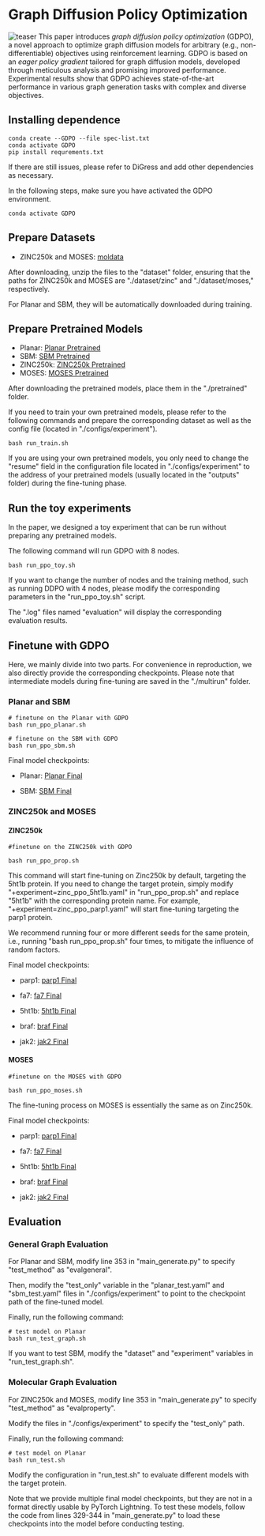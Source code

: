 # Graph Diffusion Policy Optimization
![teaser](https://i0.imgs.ovh/2024/02/07/bEiou.png)
This paper introduces $\textit{graph diffusion policy optimization}$ (GDPO), a novel approach to optimize graph diffusion models for arbitrary (e.g., non-differentiable) objectives using reinforcement learning. GDPO is based on an $\textit{eager policy gradient}$ tailored for graph diffusion models, developed through meticulous analysis and promising improved performance. Experimental results show that GDPO achieves state-of-the-art performance in various graph generation tasks with complex and diverse objectives.
## Installing dependence
```
conda create --GDPO --file spec-list.txt
conda activate GDPO
pip install requrements.txt
```
If there are still issues, please refer to DiGress and add other dependencies as necessary.

In the following steps, make sure you have activated the GDPO environment.
```
conda activate GDPO
```
## Prepare Datasets
* ZINC250k and MOSES: [moldata](https://drive.google.com/file/d/1OlNGQCb-CrvUCF9jDVGyTNd78HuEG88q/view?usp=drive_link)

After downloading, unzip the files to the "dataset" folder, ensuring that the paths for ZINC250k and MOSES are "./dataset/zinc" and "./dataset/moses," respectively.

For Planar and SBM, they will be automatically downloaded during training.
## Prepare Pretrained Models
* Planar: [Planar Pretrained](https://drive.google.com/file/d/1jktMazwxjSb6jMEUSSYQmZ5V0JFNQdaS/view?usp=drive_link)
* SBM: [SBM Pretrained](https://drive.google.com/file/d/1KlJQ4H43q_IEMhvJO22vE1g22X2MjHjk/view?usp=drive_link)
* ZINC250k: [ZINC250k Pretrained](https://drive.google.com/file/d/1jktMazwxjSb6jMEUSSYQmZ5V0JFNQdaS/view?usp=drive_link)
* MOSES: [MOSES Pretrained](https://drive.google.com/file/d/1eQJPPp_6QirfDisUIU1t4aBoepOWbl2l/view?usp=drive_link)

After downloading the pretrained models, place them in the "./pretrained" folder.

If you need to train your own pretrained models, please refer to the following commands and prepare the corresponding dataset as well as the config file (located in "./configs/experiment").
```
bash run_train.sh
```

If you are using your own pretrained models, you only need to change the "resume" field in the configuration file located in "./configs/experiment" to the address of your pretrained models (usually located in the "outputs" folder) during the fine-tuning phase.

## Run the toy experiments
In the paper, we designed a toy experiment that can be run without preparing any pretrained models.

The following command will run GDPO with 8 nodes.

```
bash run_ppo_toy.sh
```

If you want to change the number of nodes and the training method, such as running DDPO with 4 nodes, please modify the corresponding parameters in the "run_ppo_toy.sh" script.

The ".log" files named "evaluation" will display the corresponding evaluation results.

## Finetune with GDPO
Here, we mainly divide into two parts. For convenience in reproduction, we also directly provide the corresponding checkpoints. Please note that intermediate models during fine-tuning are saved in the "./multirun" folder.

### Planar and SBM

```
# finetune on the Planar with GDPO
bash run_ppo_planar.sh

# finetune on the SBM with GDPO
bash run_ppo_sbm.sh
```

Final model checkpoints:
* Planar: [Planar Final](https://drive.google.com/file/d/1u3mMInbnMKW7jRLn91MR8ceKyVziccLR/view?usp=drive_link)

* SBM: [SBM Final](https://drive.google.com/file/d/1uXh3NhYiJgokraYhEoxf3r0L-Nb5Qkvb/view?usp=drive_link)
### ZINC250k and MOSES
#### ZINC250k

```
#finetune on the ZINC250k with GDPO

bash run_ppo_prop.sh
```
This command will start fine-tuning on Zinc250k by default, targeting the 5ht1b protein. If you need to change the target protein, simply modify "+experiment=zinc_ppo_5ht1b.yaml" in "run_ppo_prop.sh" and replace "5ht1b" with the corresponding protein name. For example, "+experiment=zinc_ppo_parp1.yaml" will start fine-tuning targeting the parp1 protein.

We recommend running four or more different seeds for the same protein, i.e., running "bash run_ppo_prop.sh" four times, to mitigate the influence of random factors.

Final model checkpoints:
* parp1: [parp1 Final](https://drive.google.com/file/d/1oFCM16Gu_f2H0v8SvOqPsRTEm4sc-RLD/view?usp=drive_link)

* fa7: [fa7 Final](https://drive.google.com/file/d/1fitQT223-k9V3Fspxg4spD-1ncfbNE1G/view?usp=drive_link)

* 5ht1b: [5ht1b Final](https://drive.google.com/file/d/1vyirPjNg-XwRlmjHlojeKzLmZFxfkHN5/view?usp=drive_link)

* braf: [braf Final](https://drive.google.com/file/d/1fcz8LBqzUE_p1x_vE9dJgPZ5GU_bYaEB/view?usp=drive_link)

* jak2: [jak2 Final](https://drive.google.com/file/d/1-Elg_Uai0h4P77XkorIj8K2ch_zaLISy/view?usp=drive_link)

#### MOSES
```
#finetune on the MOSES with GDPO

bash run_ppo_moses.sh
```
The fine-tuning process on MOSES is essentially the same as on Zinc250k.

Final model checkpoints:
* parp1: [parp1 Final](https://drive.google.com/file/d/1bWqVMFj-ImiM84DFTLm7MfQeDSO3fBgY/view?usp=drive_link)

* fa7: [fa7 Final](https://drive.google.com/file/d/19_LLEn19IxbxKj-y4W_iwV8Wo56sFQf0/view?usp=drive_link)

* 5ht1b: [5ht1b Final](https://drive.google.com/file/d/1fZQChplyD2d5wGuz7QOw1EzqjmPZb9wv/view?usp=drive_link)

* braf: [braf Final](https://drive.google.com/file/d/1W8PzdnrLNSANeLve5VGv1QA0wMe8xtvK/view?usp=drive_link)

* jak2: [jak2 Final](https://drive.google.com/file/d/1aZ-czA6TcPKWg4tToEriwGyJ1hpcXeTt/view?usp=drive_link)

## Evaluation

### General Graph Evaluation
For Planar and SBM, modify line 353 in "main_generate.py" to specify "test_method" as "evalgeneral".

Then, modify the "test_only" variable in the "planar_test.yaml" and "sbm_test.yaml" files in "./configs/experiment" to point to the checkpoint path of the fine-tuned model.

Finally, run the following command:

```
# test model on Planar
bash run_test_graph.sh
```
If you want to test SBM, modify the "dataset" and "experiment" variables in "run_test_graph.sh".

### Molecular Graph Evaluation
For ZINC250k and MOSES, modify line 353 in "main_generate.py" to specify "test_method" as "evalproperty".

Modify the files in "./configs/experiment" to specify the "test_only" path.

Finally, run the following command:

```
# test model on Planar
bash run_test.sh
```
Modify the configuration in "run_test.sh" to evaluate different models with the target protein.

Note that we provide multiple final model checkpoints, but they are not in a format directly usable by PyTorch Lightning. To test these models, follow the code from lines 329-344 in "main_generate.py" to load these checkpoints into the model before conducting testing.